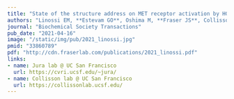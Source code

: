 ```yaml
---
title: "State of the structure address on MET receptor activation by HGF."
authors: "Linossi EM, **Estevam GO**, Oshima M, **Fraser JS**, Collisson EA, Jura N."
journal: "Biochemical Society Transactions"
pub_date: "2021-04-16"
image: "/static/img/pub/2021_linossi.jpg"
pmid: "33860789"
pdf: "http://cdn.fraserlab.com/publications/2021_linossi.pdf"
links:
- name: Jura lab @ UC San Francisco
  url: https://cvri.ucsf.edu/~jura/
- name: Collisson lab @ UC San Francisco
  url: https://collissonlab.ucsf.edu/
---
```

